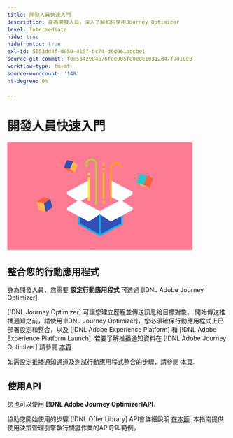 ```yaml
---
title: 開發人員快速入門
description: 身為開發人員，深入了解如何使用Journey Optimizer
level: Intermediate
hide: true
hidefromtoc: true
exl-id: 5053dd4f-d050-415f-bc74-d6d061bdcbe1
source-git-commit: f0c5b42984b76fee005fe0c0e10312d47f9d10e8
workflow-type: tm+mt
source-wordcount: '148'
ht-degree: 0%

---
```


# 開發人員快速入門

![開發人員](assets/do-not-localize/user-3.png)

## 整合您的行動應用程式

身為開發人員，您需要 **設定行動應用程式** 可透過 [!DNL Adobe Journey Optimizer].

[!DNL Journey Optimizer] 可讓您建立歷程並傳送訊息給目標對象。 開始傳送推播通知之前，請使用 [!DNL Journey Optimizer]，您必須確保行動應用程式上已部署設定和整合，以及 [!DNL Adobe Experience Platform] 和 [!DNL Adobe Experience Platform Launch]. 若要了解推播通知資料在 [!DNL Adobe Journey Optimizer] 請參閱 [本頁](../push-gs.md).

如需設定推播通知通道及測試行動應用程式整合的步驟，請參閱 [本頁](../push-configuration.md).

## 使用API

您也可以使用 **[!DNL Adobe Journey Optimizer]API**.

協助您開始使用的步驟 [!DNL Offer Library] API會詳細說明 [在本節](../offers/api-reference/getting-started.md). 本指南提供使用決策管理引擎執行關鍵作業的API呼叫範例。
